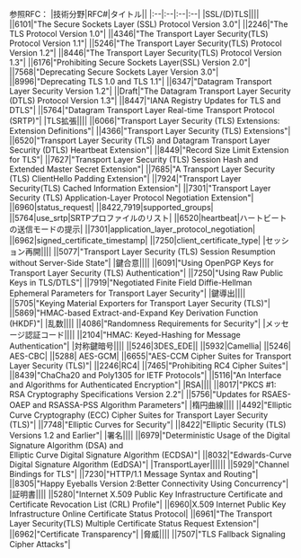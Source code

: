 
参照RFC：
|技術分野|RFC#|タイトル||
|:--|:--|:--|:--|
|SSL/(D)TLS||||
||6101|"The Secure Sockets Layer (SSL) Protocol Version 3.0"|
||2246|"The TLS Protocol Version 1.0"| 
||4346|"The Transport Layer Security(TLS) Protocol Version 1.1"|
||5246|"The Transport Layer Security(TLS) Protocol Version 1.2"|
||8446|"The Transport Layer Security(TLS) Protocol Version 1.3"|
||6176|"Prohibiting Secure Sockets Layer(SSL) Version 2.0"|
||7568|"Deprecating Secure Sockets Layer Version 3.0"|
||8996|"Deprecating TLS 1.0 and TLS 1.1"|
||6347|"Datagram Transport Layer Security Version 1.2"|
||Draft|"The Datagram Transport Layer Security (DTLS) Protocol Version 1.3"|
||8447|"IANA Registry Updates for TLS and DTLS"|
||5764|"Datagram Transport Layer Real-time Transport Protocol (SRTP)"|
|TLS拡張||||
||6066|"Transport Layer Security (TLS) Extensions: Extension Definitions"|
||4366|"Transport Layer Security (TLS) Extensions"|
||6520|"Transport Layer Security (TLS) and Datagram Transport Layer Security (DTLS) Heartbeat Extension"|
||8449|"Record Size Limit Extension for TLS"|
||7627|"Transport Layer Security (TLS) Session Hash and Extended Master Secret Extension"|
||7685|"A Transport Layer Security (TLS) ClientHello Padding Extension"|
||7924|"Transport Layer Security(TLS) Cached Information Extension"|
||7301|"Transport Layer Security (TLS) Application-Layer Protocol Negotiation Extension"|
||6960|status_request|
||8422,7919|supported_groups|
||5764|use_srtp|SRTPプロファイルのリスト|
||6520|heartbeat|ハートビートの送信モードの提示|
||7301|application_layer_protocol_negotiation|
||6962|signed_certificate_timestamp|
||7250|client_certificate_type|
|セッション再開||||
||5077|"Transport Layer Security (TLS) Session Resumption without Server-Side State"|
|鍵合意||||
||6091|"Using OpenPGP Keys for Transport Layer Security (TLS) Authentication"|
||7250|"Using Raw Public Keys in TLS/DTLS"|
||7919|"Negotiated Finite Field Diffie-Hellman Ephemeral Parameters for Transport Layer Security"|
|鍵導出||||
||5705|"Keying Material Exporters for Transport Layer Security (TLS)"|
||5869|"HMAC-based Extract-and-Expand Key Derivation Function (HKDF)"|
|乱数||||
||4086|"Randomness Requirements for Security"|
|メッセージ認証コード||||
||2104|"HMAC: Keyed-Hashing for Message Authentication"|
|対称鍵暗号||||
||5246|3DES_EDE|| 
||5932|Camellia|
||5246|  AES-CBC|
||5288|  AES-GCM| 
||6655|"AES-CCM Cipher Suites for Transport Layer Security (TLS)"|
||2246|RC4|
||7465|"Prohibiting RC4 Cipher Suites"|
||8439|"ChaCha20 and Poly1305 for IETF  Protocols"|
||5116|"An Interface and Algorithms for Authenticated Encryption"|
|RSA||||
||8017|"PKCS #1: RSA Cryptography Specifications Version 2.2"|
||5756|"Updates for RSAES-OAEP and RSASSA-PSS Algorithm Parameters"|
|楕円曲線||||
||4492|"Elliptic Curve Cryptography (ECC) Cipher Suites for Transport Layer Security (TLS)"|
||7748|"Elliptic Curves for Security"|
||8422|"Elliptic Security (TLS) Versions 1.2 and Earlier"|
|署名||||
||6979|"Deterministic Usage of the Digital Signature Algorithm (DSA) and<br> Elliptic Curve Digital Signature Algorithm (ECDSA)"|
||8032|"Edwards-Curve Digital Signature Algorithm (EdDSA)"|
|TransportLayer||||||
||5929|"Channel Bindings for TLS"|
||7230|"HTTP/1.1 Message Syntax and Routing"|
||8305|"Happy Eyeballs Version 2:Better Connectivity Using Concurrency"|
|証明書||||
||5280|"Internet X.509 Public Key Infrastructure Certificate and Certificate Revocation List (CRL) Profile"|
||6960|X.509 Internet Public Key Infrastructure Online Certificate Status Protocol|
||6961|"The Transport Layer Security(TLS) Multiple Certificate Status Request Extension"|
||6962|"Certificate Transparency"|
|脅威||||
||7507|"TLS Fallback Signaling Cipher Attacks"|

